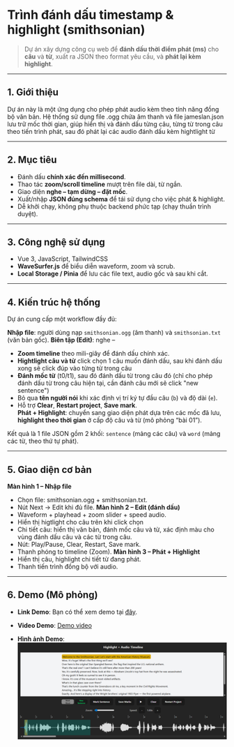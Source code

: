 # Trình đánh dấu timestamp & highlight (smithsonian)

> Dự án xây dựng công cụ web để **đánh dấu thời điểm phát (ms)** cho **câu** và **từ**, xuất ra JSON theo format yêu cầu, và **phát lại kèm highlight**.

---

## 1. Giới thiệu
Dự án này là một ứng dụng cho phép phát audio kèm theo tính năng đồng bộ văn bản. Hệ thống sử dụng file .ogg chứa âm thanh và file jameslan.json lưu trữ mốc thời gian, giúp hiển thị và đánh dấu từng câu, từng từ trong câu theo tiến trình phát, sau đó phát lại các audio đánh dấu kèm hightlight từ

---

## 2. Mục tiêu
- Đánh dấu **chính xác đến millisecond**.  
- Thao tác **zoom/scroll timeline** mượt trên file dài, từ ngắn.  
- Giao diện **nghe – tạm dừng – đặt mốc**.  
- Xuất/nhập **JSON đúng schema** để tái sử dụng cho việc phát & highlight.  
- Dễ khởi chạy, không phụ thuộc backend phức tạp (chạy thuần trình duyệt). 

---

## 3. Công nghệ sử dụng
- Vue 3, JavaScript, TailwindCSS  
- **WaveSurfer.js** để biểu diễn waveform, zoom và scrub.
- **Local Storage / Pinia** để lưu các file text, audio gốc và sau khi cắt.  

---

## 4. Kiến trúc hệ thống
Dự án cung cấp một workflow đầy đủ:

  **Nhập file**: người dùng nạp `smithsonian.ogg` (âm thanh) và `smithsonian.txt` (văn bản gốc).
  **Biên tập (Edit)**: nghe –  
   - **Zoom timeline** theo mili-giây để đánh dấu chính xác.  
   - **Hightlight câu và từ** click chọn 1 câu muốn đánh dấu, sau khi đánh dấu xong sẽ click đúp vào từng từ trong câu
   - **Đánh mốc từ** (t0/t1), sau đó đánh dấu từ trong câu đó (chỉ cho phép đánh dấu từ trong câu hiện tại, cần đánh câu mới sẽ click "new sentence")
   - Bỏ qua **tên người nói** khi xác định vị trí ký tự đầu câu (`b`) và độ dài (`e`).  
   - Hỗ trợ **Clear**, **Restart project**, **Save mark**.  
  **Phát + Highlight**: chuyển sang giao diện phát dựa trên các mốc đã lưu, **highlight theo thời gian** ở cấp độ câu và từ (mô phỏng “bài 01”).

Kết quả là 1 file JSON gồm 2 khối: `sentence` (mảng các câu) và `word` (mảng các từ, theo thứ tự phát).

---

## 5. Giao diện cơ bản
  **Màn hình 1 – Nhập file**
  - Chọn file: smithsonian.ogg + smithsonian.txt.
  - Nút Next → Edit khi đủ file.
  **Màn hình 2 – Edit (đánh dấu)**
  - Waveform + playhead + zoom slider + speed audio.
  - Hiển thị higtlight cho câu trên khi click chọn
  - Chi tiết câu: hiển thị văn bản, đánh mốc câu và từ, xác định màu cho vùng đánh dấu câu và các từ trong câu.
  - Nút: Play/Pause, Clear, Restart, Save mark.
  - Thanh phóng to timeline (Zoom).
  **Màn hình 3 – Phát + Highlight**
  - Hiển thị câu, highlight chi tiết từ đang phát.
  - Thanh tiến trình đồng bộ với audio.

---

## 6. Demo (Mô phỏng)
- **Link Demo**: Bạn có thể xem demo tại [đây](https://hightlight-b4.netlify.app/editor).

- **Video Demo**:
[Demo video](./demo-b4-new.mp4)

- **Hình ảnh Demo**:
![Hình ảnh video](./demo-pic.png)
